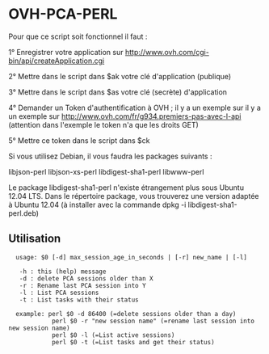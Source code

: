 # OVH-PCA-PERL

Pour que ce script soit fonctionnel il faut :

1° Enregistrer votre application sur http://www.ovh.com/cgi-bin/api/createApplication.cgi

2° Mettre dans le script dans $ak votre clé d'application (publique)

3° Mettre dans le script dans $as votre clé (secrète) d'application

4° Demander un Token d'authentification à OVH ; il y a un exemple sur il y a un exemple sur http://www.ovh.com/fr/g934.premiers-pas-avec-l-api (attention dans l'exemple le token n'a que les droits GET)

5° Mettre ce token dans le script dans $ck


Si vous utilisez Debian, il vous faudra les packages suivants :

libjson-perl
libjson-xs-perl
libdigest-sha1-perl
libwww-perl 

Le package libdigest-sha1-perl n'existe étrangement plus sous Ubuntu 12.04 LTS. Dans le répertoire package, vous trouverez une version adaptée à Ubuntu 12.04 (à installer avec la commande dpkg -i libdigest-sha1-perl.deb)

## Utilisation

```
  usage: $0 [-d] max_session_age_in_seconds | [-r] new_name | [-l]

   -h : this (help) message
   -d : delete PCA sessions older than X
   -r : Rename last PCA session into Y
   -l : List PCA sessions
   -t : List tasks with their status

  example: perl $0 -d 86400 (=delete sessions older than a day)
            perl $0 -r "new session name" (=rename last session into new session name)
            perl $0 -l (=List active sessions)
            perl $0 -t (=List tasks and get their status)
```